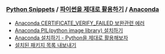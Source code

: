 ### [Python Snippets](../../README.md) / [파이썬을 제대로 활용하기](../README.md) / [Anaconda](README.md)
- [Anaconda CERTIFICATE_VERIFY_FAILED 보완관련 에러](Anaconda%20CERTIFICATE_VERIFY_FAILED%20보완관련%20에러.md)
- [Anaconda PIL(python image library) 설치하기](Anaconda%20PIL(python%20image%20library)%20설치하기.md)
- [Anaconda 설치하기 - Python을 제대로 활용해보자](Anaconda%20설치하기%20-%20Python을%20제대로%20활용해보자.md)
- [설치된 패키지 목록 내보내기](설치된%20패키지%20목록%20내보내기)